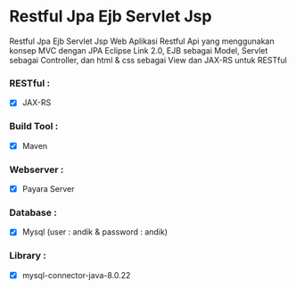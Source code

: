 # Restful Jpa Ejb Servlet Jsp
Restful Jpa Ejb Servlet Jsp
Web Aplikasi Restful Api yang menggunakan konsep MVC dengan JPA Eclipse Link 2.0, EJB sebagai Model, Servlet sebagai Controller, dan html & css sebagai View
dan JAX-RS untuk RESTful

### RESTful :
- [x] JAX-RS

### Build Tool :
- [x] Maven

### Webserver :
- [x] Payara Server

### Database :
- [x] Mysql (user : andik & password : andik)

### Library :
- [x] mysql-connector-java-8.0.22
